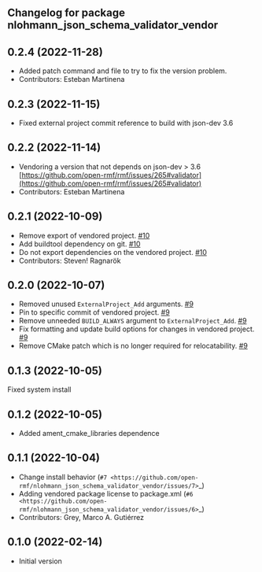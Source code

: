 ## Changelog for package nlohmann_json_schema_validator_vendor

0.2.4 (2022-11-28)
------------------
* Added patch command and file to try to fix the version problem.
* Contributors: Esteban Martinena

0.2.3 (2022-11-15)
------------------
* Fixed external project commit reference to build with json-dev 3.6

0.2.2 (2022-11-14)
------------------
* Vendoring a version that not depends on json-dev > 3.6
  [https://github.com/open-rmf/rmf/issues/265#validator](https://github.com/open-rmf/rmf/issues/265#validator)
* Contributors: Esteban Martinena

0.2.1 (2022-10-09)
------------------
* Remove export of vendored project. [#10](https://github.com/open-rmf/nlohmann_json_schema_validator_vendor/issues/10)
* Add buildtool dependency on git. [#10](https://github.com/open-rmf/nlohmann_json_schema_validator_vendor/issues/10)
* Do not export dependencies on the vendored project. [#10](https://github.com/open-rmf/nlohmann_json_schema_validator_vendor/issues/10)
* Contributors: Steven! Ragnarök

0.2.0 (2022-10-07)
------------------
* Removed unused `ExternalProject_Add` arguments. [#9](https://github.com/open-rmf/nlohmann_json_schema_validator_vendor/pull/9)
* Pin to specific commit of vendored project. [#9](https://github.com/open-rmf/nlohmann_json_schema_validator_vendor/pull/9)
* Remove unneeded `BUILD_ALWAYS` argument to `ExternalProject_Add`. [#9](https://github.com/open-rmf/nlohmann_json_schema_validator_vendor/pull/9)
* Fix formatting and update build options for changes in vendored project. [#9](https://github.com/open-rmf/nlohmann_json_schema_validator_vendor/pull/9)
* Remove CMake patch which is no longer required for relocatability. [#9](https://github.com/open-rmf/nlohmann_json_schema_validator_vendor/pull/9)

0.1.3 (2022-10-05)
------------------
Fixed system install

0.1.2 (2022-10-05)
------------------
* Added ament_cmake_libraries dependence

0.1.1 (2022-10-04)
------------------
* Change install behavior (`#7 <https://github.com/open-rmf/nlohmann_json_schema_validator_vendor/issues/7>`_)
* Adding vendored package license to package.xml (`#6 <https://github.com/open-rmf/nlohmann_json_schema_validator_vendor/issues/6>`_)
* Contributors: Grey, Marco A. Gutiérrez

0.1.0 (2022-02-14)
------------------
* Initial version
